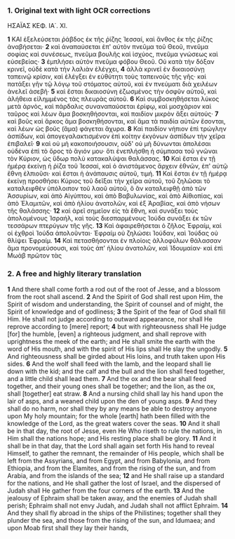 ### 1. Original text with light OCR corrections

ΗΣΑΪΑΣ
ΚΕΦ. ΙΑ΄. XI.

**1** ΚΑΙ ἐξελεύσεται ῥάβδος ἐκ τῆς ῥίζης Ἰεσσαί, καὶ ἄνθος
ἐκ τῆς ῥίζης ἀναβήσεται·
**2** καὶ ἀναπαύσεται ἐπ' αὐτὸν πνεῦμα τοῦ Θεοῦ, πνεῦμα σοφίας καὶ συνέσεως, πνεῦμα βουλῆς καὶ ἰσχύος, πνεῦμα γνώσεως καὶ εὐσεβείας·
**3** ἐμπλήσει αὐτὸν πνεῦμα φόβου Θεοῦ. Οὐ κατὰ τὴν δόξαν κρινεῖ, οὐδὲ κατὰ τὴν λαλιὰν ἐλέγχει,
**4** ἀλλὰ κρινεῖ ἐν δικαιοσύνῃ ταπεινῷ κρίσιν, καὶ ἐλέγξει ἐν εὐθύτητι τοὺς ταπεινοὺς τῆς γῆς· καὶ πατάξει γῆν τῷ λόγῳ τοῦ στόματος αὐτοῦ, καὶ ἐν πνεύματι διὰ χειλέων ἀνελεῖ ἀσεβῆ·
**5** καὶ ἔσται δικαιοσύνη ἐζωσμένος τὴν ὀσφῦν αὐτοῦ, καὶ ἀλήθεια εἰλημμένος τὰς πλευρὰς αὐτοῦ.
**6** Καὶ συμβοσκηθήσεται λύκος μετὰ ἀρνὸς, καὶ πάρδαλις συναναπαύσεται ἐρίφῳ, καὶ μοσχάριον καὶ ταῦρος καὶ λέων ἅμα βοσκηθήσονται, καὶ παιδίον μικρὸν ἄξει αὐτούς·
**7** καὶ βοῦς καὶ ἄρκος ἅμα βοσκηθήσονται, καὶ ἅμα τὰ παιδία αὐτῶν ἔσονται, καὶ λέων ὡς βοῦς (ἅμα) φάγεται ἄχυρα.
**8** Καὶ παιδίον νήπιον ἐπὶ τρώγλην ἀσπίδων, καὶ ἀπογεγαλακτισμένον ἐπὶ κοίτην ἐκγόνων ἀσπίδων τὴν χεῖρα ἐπιβαλεῖ·
**9** καὶ οὐ μὴ κακοποιήσουσιν, οὐδ' οὐ μὴ δύνωνται ἀπολέσαι οὐδένα ἐπὶ τὸ ὄρος τὸ ἅγιόν μου· ὅτι ἐνεπλήσθη ἡ σύμπασα τοῦ γνῶναι τὸν Κύριον, ὡς ὕδωρ πολὺ κατακαλύψαι θαλάσσας.
**10** Καὶ ἔσται ἐν τῇ ἡμέρᾳ ἐκείνῃ ἡ ῥίζα τοῦ Ἰεσσαί, καὶ ὁ ἀνιστάμενος ἄρχειν ἐθνῶν, ἐπ' αὐτῷ ἔθνη ἐλπιοῦσι· καὶ ἔσται ἡ ἀνάπαυσις αὐτοῦ, τιμή.
**11** Καὶ ἔσται ἐν τῇ ἡμέρᾳ ἐκείνῃ προσθήσει Κύριος τοῦ δεῖξαι τὴν χεῖρα αὐτοῦ, τοῦ ζηλῶσαι τὸ καταλειφθὲν ὑπόλοιπον τοῦ λαοῦ αὐτοῦ, ὃ ἂν καταλειφθῇ ἀπὸ τῶν Ἀσσυρίων, καὶ ἀπὸ Αἰγύπτου, καὶ ἀπὸ Βαβυλωνίας, καὶ ἀπὸ Αἰθιοπίας, καὶ ἀπὸ Ἐλαμιτῶν, καὶ ἀπὸ ἡλίου ἀνατολῶν, καὶ ἐξ Ἀραβίας, καὶ ἀπὸ νήσων τῆς θαλάσσης·
**12** καὶ ἀρεῖ σημεῖον εἰς τὰ ἔθνη, καὶ συνάξει τοὺς ἀπολομένους Ἰσραήλ, καὶ τοὺς διεσπαρμένους Ἰούδα συνάξει ἐκ τῶν τεσσάρων πτερύγων τῆς γῆς.
**13** Καὶ ἀφαιρεθήσεται ὁ ζῆλος Ἐφραίμ, καὶ οἱ ἐχθροὶ Ἰούδα ἀπολοῦνται· Ἐφραίμ οὐ ζηλώσει Ἰούδαν, καὶ Ἰούδας οὐ θλίψει Ἐφραίμ.
**14** Καὶ πετασθήσονται ἐν πλοίοις ἀλλοφύλων θάλασσαν ἅμα προνομεύσουσι, καὶ τοὺς ἀπ' ἡλίου ἀνατολῶν, καὶ Ἰδουμαίαν· καὶ ἐπὶ Μωὰβ πρῶτον τὰς

### 2. A free and highly literary translation

**1** And there shall come forth a rod out of the root of Jesse, and a blossom from the root shall ascend.
**2** And the Spirit of God shall rest upon Him, the Spirit of wisdom and understanding, the Spirit of counsel and of might, the Spirit of knowledge and of godliness;
**3** the Spirit of the fear of God shall fill Him. He shall not judge according to outward appearance, nor shall He reprove according to [mere] report;
**4** but with righteousness shall He judge [for] the humble, [even] a righteous judgment, and shall reprove with uprightness the meek of the earth; and He shall smite the earth with the word of His mouth, and with the spirit of His lips shall He slay the ungodly.
**5** And righteousness shall be girded about His loins, and truth taken upon His sides.
**6** And the wolf shall feed with the lamb, and the leopard shall lie down with the kid; and the calf and the bull and the lion shall feed together, and a little child shall lead them.
**7** And the ox and the bear shall feed together, and their young ones shall be together; and the lion, as the ox, shall [together] eat straw.
**8** And a nursing child shall lay his hand upon the lair of asps, and a weaned child upon the den of young asps.
**9** And they shall do no harm, nor shall they by any means be able to destroy anyone upon My holy mountain; for the whole [earth] hath been filled with the knowledge of the Lord, as the great waters cover the seas.
**10** And it shall be in that day, the root of Jesse, even He Who riseth to rule the nations, in Him shall the nations hope; and His resting place shall be glory.
**11** And it shall be in that day, that the Lord shall again set forth His hand to reveal Himself, to gather the remnant, the remainder of His people, which shall be left from the Assyrians, and from Egypt, and from Babylonia, and from Ethiopia, and from the Elamites, and from the rising of the sun, and from Arabia, and from the islands of the sea;
**12** and He shall raise up a standard for the nations, and He shall gather the lost of Israel, and the dispersed of Judah shall He gather from the four corners of the earth.
**13** And the jealousy of Ephraim shall be taken away, and the enemies of Judah shall perish; Ephraim shall not envy Judah, and Judah shall not afflict Ephraim.
**14** And they shall fly abroad in the ships of the Philistines; together shall they plunder the sea, and those from the rising of the sun, and Idumaea; and upon Moab first shall they lay their hands,